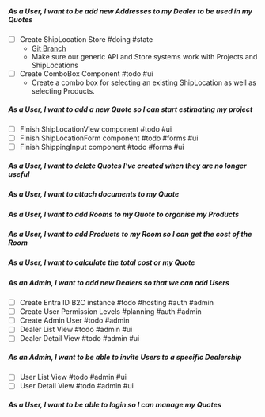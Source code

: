 ##### As a User, I want to be add new Addresses to my Dealer to be used in my Quotes

- [ ] Create ShipLocation Store #doing #state 
	- [Git Branch](https://github.com/daemontechtools/SmartEstimate/tree/feature/add-shiplocation-store)
	- Make sure our generic API and Store systems work with Projects and ShipLocations
- [ ] Create ComboBox Component #todo #ui   
	- Create a combo box for selecting an existing ShipLocation as well as selecting Products.

##### As a User, I want to add a new Quote so I can start estimating my project

- [ ] Finish ShipLocationView component #todo #ui 
- [ ] Finish ShipLocationForm component #todo #forms #ui
- [ ] Finish ShippingInput component #todo #forms #ui

##### As a User, I want to delete Quotes I've created when they are no longer useful

##### As a User, I want to attach documents to my Quote
##### As a User, I want to add Rooms to my Quote to organise my Products

##### As a User, I want to add Products to my Room so I can get the cost of the Room

##### As a User, I want to calculate the total cost or my Quote

##### As an Admin, I want to add new Dealers so that we can add Users

- [ ] Create Entra ID B2C instance #todo #hosting #auth #admin
- [ ] Create User Permission Levels  #planning #auth #admin
- [ ] Create Admin User #todo #admin
- [ ] Dealer List View #todo #admin #ui
- [ ] Dealer Detail View #todo #admin #ui

##### As an Admin, I want to be able to invite Users to a specific Dealership

- [ ] User List View #todo #admin #ui
- [ ] User Detail View #todo #admin #ui

##### As a User, I want to be able to login so I can manage my Quotes